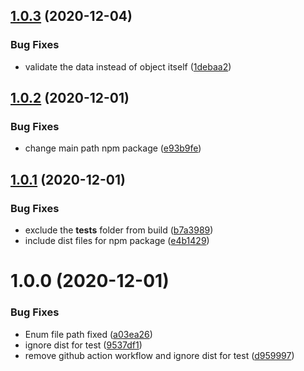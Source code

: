 ## [1.0.3](https://github.com/Qolzam/ajv-class-validator/compare/v1.0.2...v1.0.3) (2020-12-04)


### Bug Fixes

* validate the data instead of object itself ([1debaa2](https://github.com/Qolzam/ajv-class-validator/commit/1debaa2b5a3267c4cb28093c01ea71b75949a1fc))

## [1.0.2](https://github.com/Qolzam/ajv-class-validator/compare/v1.0.1...v1.0.2) (2020-12-01)


### Bug Fixes

* change main path npm package ([e93b9fe](https://github.com/Qolzam/ajv-class-validator/commit/e93b9fef28db63030b7d5edd20c3099b7a8b35b5))

## [1.0.1](https://github.com/Qolzam/ajv-class-validator/compare/v1.0.0...v1.0.1) (2020-12-01)


### Bug Fixes

* exclude the __tests__ folder from build ([b7a3989](https://github.com/Qolzam/ajv-class-validator/commit/b7a39898e4ae69d3a39eb1c6e703a5cff1fef42e))
* include dist files for npm package ([e4b1429](https://github.com/Qolzam/ajv-class-validator/commit/e4b14291d2c72219a3c3dc79899ac4a6d90d3da0))

# 1.0.0 (2020-12-01)


### Bug Fixes

*  Enum file path fixed ([a03ea26](https://github.com/Qolzam/ajv-class-validator/commit/a03ea26053e66d1cd903b72db232b2eb01edf015))
*  ignore dist for test ([9537df1](https://github.com/Qolzam/ajv-class-validator/commit/9537df123901510b077eb95993b9209ca0801840))
* remove github action workflow and ignore dist for test ([d959997](https://github.com/Qolzam/ajv-class-validator/commit/d9599973000ba7b9d16c436019efe8acc208e691))
